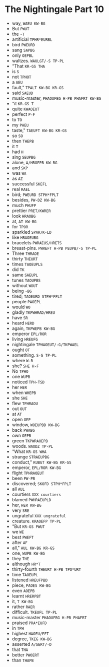# The Nightingale Part 10

* way, `WAEU KW-BG`
* But `PWUT`
* the `-T`
* artificial `TPHR*EURBL`
* bird `PWEURD`
* sang `SAPBG`
* only `OEPBL`
* waltzes. `WAULGT/-S TP-PL`
* "That `KR-GS THA`
* is `S`
* not `TPHOT`
* a `AEU`
* fault," `TPALT KW-BG KR-GS`
* said `SAEUD`
* music-master, `PHAOUFBG H-PB PHAFRT KW-BG`
* "it `KR-GS T`
* quite `KWAOEUT`
* perfect `P-F`
* to `TO`
* my `PHEU`
* taste," `TAEUFT KW-BG KR-GS`
* so `SO`
* then `THEPB`
* it `T`
* had `H`
* sing `SEUPBG`
* alone, `A/HROEPB KW-BG`
* and `SKP`
* was `WA`
* as `AZ`
* successful `SKEFL`
* real `RAEL`
* bird; `PWEURD STPH*FPLT`
* besides, `PW-DZ KW-BG`
* much `PHUFP`
* prettier `PRET/KWRER`
* look `HRAOBG`
* at, `AT KW-BG`
* for `TPOR`
* sparkled `SPAR/K-LD`
* like `HRAOEUBG`
* bracelets `PWRAEUS/HRETS`
* breast-pins. `PWREFT H-PB PEUPB/-S TP-PL`
* Three `THRAOE`
* thirty `THEURT`
* times `TAOEUPLS`
* did `TK`
* same `SAEUPL`
* tunes `TAOUPBS`
* without `WOUT`
* being `-BG`
* tired; `TAOEURD STPH*FPLT`
* people `PAOEPL`
* would `WO`
* gladly `TKPWHRAD/HREU`
* have `SR`
* heard `HERD`
* again, `TKPWEPB KW-BG`
* emperor `EPL/ROR`
* living `HREUFG`
* nightingale `TPHAOEUT/-G/TKPWAEL`
* ought `OT`
* something. `S-G TP-PL`
* where `W-R`
* she? `SHE H-F`
* No `TPHO`
* one `WUPB`
* noticed `TPH-TSD`
* her `HER`
* when `WHEPB`
* she `SHE`
* flew `TPHRAOU`
* out `OUT`
* at `AT`
* open `OEP`
* window, `WOEUPBD KW-BG`
* back `PWABG`
* own `OEPB`
* green `TKPWRAOEPB`
* woods. `WAODZ TP-PL`
* "What `KR-GS WHA`
* strange `STRAEUPBG`
* conduct," `KUBGT KW-BG KR-GS`
* emperor, `EPL/ROR KW-BG`
* flight `TPHRAOEUT`
* been `PW-PB`
* discovered; `SKOFD STPH*FPLT`
* all `AUL`
* courtiers `XXX courtiers`
* blamed `PWHRAEUPLD`
* her, `HER KW-BG`
* very `SRE`
* ungrateful `XXX ungrateful`
* creature. `KRAOEFP TP-PL`
* "But `KR-GS PWUT`
* we `WE`
* best `PWEFT`
* after `AF`
* all," `AUL KW-BG KR-GS`
* one, `WUPB KW-BG`
* they `THE`
* although `HR*T`
* thirty-fourth `THEURT H-PB TPO*URT`
* time `TAOEUPL`
* listened `HREUFPBD`
* piece, `PAOES KW-BG`
* even `AOEPB`
* learnt `HRERPBT`
* it, `T KW-BG`
* rather `RAER`
* difficult. `TKEUFL TP-PL`
* music-master `PHAOUFBG H-PB PHAFRT`
* praised `PRA*EUFD`
* in `TPH`
* highest `HAOEU/EFT`
* degree, `TKEG KW-BG`
* asserted `A/SERT/-D`
* that `THA`
* better `PWOERT`
* than `THAPB`
